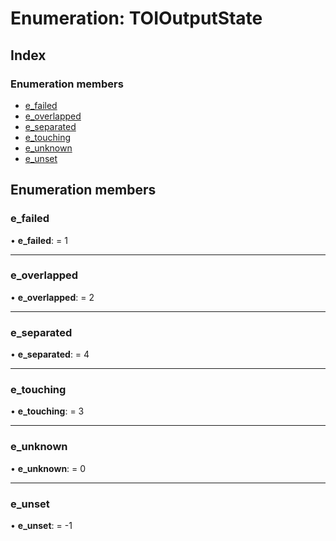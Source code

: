 
# Enumeration: TOIOutputState

## Index

### Enumeration members

* [e_failed](/api/enums/toioutputstate#e_failed)
* [e_overlapped](/api/enums/toioutputstate#e_overlapped)
* [e_separated](/api/enums/toioutputstate#e_separated)
* [e_touching](/api/enums/toioutputstate#e_touching)
* [e_unknown](/api/enums/toioutputstate#e_unknown)
* [e_unset](/api/enums/toioutputstate#e_unset)

## Enumeration members

###  e_failed

• **e_failed**: = 1

___

###  e_overlapped

• **e_overlapped**: = 2

___

###  e_separated

• **e_separated**: = 4

___

###  e_touching

• **e_touching**: = 3

___

###  e_unknown

• **e_unknown**: = 0

___

###  e_unset

• **e_unset**: = -1

